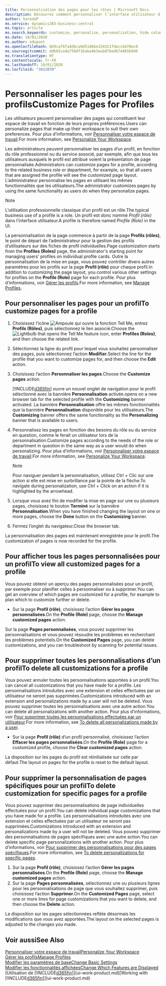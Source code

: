 ```yaml
---
title: Personnalisation des pages pour les rôles | Microsoft Docs
description: Découvrez comment personnaliser l’interface utilisateur d’un profil (rôle) de sorte que tous les utilisateurs de ce rôle voient un espace de travail personnalisé.
author: SorenGP
ms.service: dynamics365-business-central
ms.topic: article
ms.search.keywords: customize, personalize, personalization, hide columns, remove fields, move fields
ms.date: 10/01/2020
ms.author: edupont
ms.openlocfilehash: bb9caf6fa4dbca9d51d66e329321fdecc6478ec0
ms.sourcegitcommit: ddbb5cede750df1baba4b3eab8fbed6744b5b9d6
ms.translationtype: HT
ms.contentlocale: fr-FR
ms.lasthandoff: 10/01/2020
ms.locfileid: "3912070"
---
```

# <a name="customize-pages-for-profiles"></a><span data-ttu-id="81614-103">Personnaliser les pages pour les profils</span><span class="sxs-lookup"><span data-stu-id="81614-103">Customize Pages for Profiles</span></span>
<span data-ttu-id="81614-104">Les utilisateurs peuvent personnaliser des pages qui constituent leur espace de travail en fonction de leurs propres préférences.</span><span class="sxs-lookup"><span data-stu-id="81614-104">Users can personalize pages that make up their workspace to suit their own preferences.</span></span> <span data-ttu-id="81614-105">Pour plus d’informations, voir [Personnaliser votre espace de travail](ui-personalization-user.md).</span><span class="sxs-lookup"><span data-stu-id="81614-105">For more information, see [Personalize Your Workspace](ui-personalization-user.md).</span></span>

<span data-ttu-id="81614-106">Les administrateurs peuvent personnaliser les pages d’un profil, en fonction du rôle professionnel ou du service associé, par exemple, afin que tous les utilisateurs auxquels le profil est attribué voient la présentation de page personnalisée.</span><span class="sxs-lookup"><span data-stu-id="81614-106">Administrators can customize pages for a profile, according to the related business role or department, for example, so that all users that are assigned the profile will see the customized page layout.</span></span> <span data-ttu-id="81614-107">L’administrateur personnalise les pages en utilisant les mêmes fonctionnalités que les utilisateurs.</span><span class="sxs-lookup"><span data-stu-id="81614-107">The administrator customizes pages by using the same functionality as users do when they personalize pages.</span></span>

> [!NOTE]
> <span data-ttu-id="81614-108">L’utilisation professionnelle classique d’un profil est un rôle.</span><span class="sxs-lookup"><span data-stu-id="81614-108">The typical business use of a profile is a role.</span></span> <span data-ttu-id="81614-109">Un profil est donc nommé *Profil (rôle)* dans l’interface utilisateur.</span><span class="sxs-lookup"><span data-stu-id="81614-109">A profile is therefore named *Profile (Role)* in the UI.</span></span>

<span data-ttu-id="81614-110">La personnalisation de la page commence à partir de la page **Profils (rôles)**, le point de départ de l’administrateur pour la gestion des profils d’utilisateurs sur des fiches de profil individuelles.</span><span class="sxs-lookup"><span data-stu-id="81614-110">Page customization starts from the **Profiles (Roles)** page, the administrator's starting point for managing users' profiles on individual profile cards.</span></span> <span data-ttu-id="81614-111">Outre la personnalisation de la mise en page, vous pouvez contrôler divers autres paramètres pour les profils sur la page **Profil (rôle)** pour chaque profil.</span><span class="sxs-lookup"><span data-stu-id="81614-111">In addition to customizing the page layout, you control various other settings for profiles on the **Profile (Role)** page for each profile.</span></span> <span data-ttu-id="81614-112">Pour plus d’informations, voir [Gérer les profils](admin-users-profiles-roles.md).</span><span class="sxs-lookup"><span data-stu-id="81614-112">For more information, see [Manage Profiles](admin-users-profiles-roles.md).</span></span>

## <a name="to-customize-pages-for-a-profile"></a><span data-ttu-id="81614-113">Pour personnaliser les pages pour un profil</span><span class="sxs-lookup"><span data-stu-id="81614-113">To customize pages for a profile</span></span>
1. <span data-ttu-id="81614-114">Choisissez l’icône ![Ampoule qui ouvre la fonction Tell Me](media/ui-search/search_small.png "Dites-moi ce que vous voulez faire"), entrez **Profils (Rôles)**, puis sélectionnez le lien associé.</span><span class="sxs-lookup"><span data-stu-id="81614-114">Choose the ![Lightbulb that opens the Tell Me feature](media/ui-search/search_small.png "Tell me what you want to do") icon, enter **Profiles (Roles)**, and then choose the related link.</span></span>
2. <span data-ttu-id="81614-115">Sélectionnez la ligne du profil pour lequel vous souhaitez personnaliser des pages, puis sélectionnez l’action **Modifier**.</span><span class="sxs-lookup"><span data-stu-id="81614-115">Select the line for the profile that you want to customize pages for, and then choose the **Edit** action.</span></span>
3. <span data-ttu-id="81614-116">Choisissez l’action **Personnaliser les pages**.</span><span class="sxs-lookup"><span data-stu-id="81614-116">Choose the **Customize pages** action.</span></span>

    [!INCLUDE[d365fin](includes/d365fin_md.md)] <span data-ttu-id="81614-117">ouvre un nouvel onglet de navigation pour le profil sélectionné avec la bannière **Personnalisation** activée.</span><span class="sxs-lookup"><span data-stu-id="81614-117">opens on a new browser tab for the selected profile with the **Customizing** banner activated.</span></span> <span data-ttu-id="81614-118">La bannière **Personnalisation** offre les mêmes fonctionnalités que la bannière **Personnalisation** disponible pour les utilisateurs.</span><span class="sxs-lookup"><span data-stu-id="81614-118">The **Customizing** banner offers the same functionality as the **Personalizing** banner that is available to users.</span></span>

4. <span data-ttu-id="81614-119">Personnalisez les pages en fonction des besoins du rôle ou du service en question, comme le ferait un utilisateur lors de la personnalisation.</span><span class="sxs-lookup"><span data-stu-id="81614-119">Customize pages according to the needs of the role or department in question in the same way as a user would do when personalizing.</span></span> <span data-ttu-id="81614-120">Pour plus d’informations, voir [Personnaliser votre espace de travail](ui-personalization-user.md).</span><span class="sxs-lookup"><span data-stu-id="81614-120">For more information, see [Personalize Your Workspace](ui-personalization-user.md).</span></span>

    > [!NOTE]
    > <span data-ttu-id="81614-121">Pour naviguer pendant la personnalisation, utilisez Ctrl + Clic sur une action si elle est mise en surbrillance par la pointe de la flèche.</span><span class="sxs-lookup"><span data-stu-id="81614-121">To navigate during personalization, use Ctrl + Click on an action if it is highlighted by the arrowhead.</span></span>

5. <span data-ttu-id="81614-122">Lorsque vous avez fini de modifier la mise en page sur une ou plusieurs pages, choisissez le bouton **Terminé** sur la bannière **Personnalisation**.</span><span class="sxs-lookup"><span data-stu-id="81614-122">When you have finished changing the layout on one or more pages, choose the **Done** button on the **Customizing** banner.</span></span>
6. <span data-ttu-id="81614-123">Fermez l’onglet du navigateur.</span><span class="sxs-lookup"><span data-stu-id="81614-123">Close the browser tab.</span></span>

<span data-ttu-id="81614-124">La personnalisation des pages est maintenant enregistrée pour le profil.</span><span class="sxs-lookup"><span data-stu-id="81614-124">The customization of pages is now recorded for the profile.</span></span>

## <a name="to-view-all-customized-pages-for-a-profile"></a><span data-ttu-id="81614-125">Pour afficher tous les pages personnalisées pour un profil</span><span class="sxs-lookup"><span data-stu-id="81614-125">To view all customized pages for a profile</span></span>

<span data-ttu-id="81614-126">Vous pouvez obtenir un aperçu des pages personnalisées pour un profil, par exemple pour planifier celles à personnaliser ou à supprimer.</span><span class="sxs-lookup"><span data-stu-id="81614-126">You can get an overview of which pages are customized for a profile, for example to plan which to customize further or delete.</span></span>

- <span data-ttu-id="81614-127">Sur la page **Profil (rôle)**, choisissez l’action **Gérer les pages personnalisées**.</span><span class="sxs-lookup"><span data-stu-id="81614-127">On the **Profile (Role)** page, choose the **Manage customized pages** action.</span></span>

<span data-ttu-id="81614-128">Sur la page **Pages personnalisées**, vous pouvez supprimer les personnalisations et vous pouvez résoudre les problèmes en recherchant les problèmes potentiels.</span><span class="sxs-lookup"><span data-stu-id="81614-128">On the **Customized Pages** page, you can delete customizations, and you can troubleshoot by scanning for potential issues.</span></span>  

## <a name="to-delete-all-customizations-for-a-profile"></a><span data-ttu-id="81614-129">Pour supprimer toutes les personnalisations d’un profil</span><span class="sxs-lookup"><span data-stu-id="81614-129">To delete all customizations for a profile</span></span>
<span data-ttu-id="81614-130">Vous pouvez annuler toutes les personnalisations apportées à un profil.</span><span class="sxs-lookup"><span data-stu-id="81614-130">You can cancel all customizations that you have made for a profile.</span></span> <span data-ttu-id="81614-131">Les personnalisations introduites avec une extension et celles effectuées par un utilisateur ne seront pas supprimées.</span><span class="sxs-lookup"><span data-stu-id="81614-131">Customizations introduced with an extension and personalizations made by a user will not be deleted.</span></span> <span data-ttu-id="81614-132">Vous pouvez supprimer toutes les personnalisations avec une autre action.</span><span class="sxs-lookup"><span data-stu-id="81614-132">You can delete all personalizations with another action.</span></span> <span data-ttu-id="81614-133">Pour plus d’informations, voir [Pour supprimer toutes les personnalisations effectuées par un utilisateur](admin-users-profiles-roles.md#to-delete-all-personalizations-made-by-a-user).</span><span class="sxs-lookup"><span data-stu-id="81614-133">For more information, see [To delete all personalizations made by a user](admin-users-profiles-roles.md#to-delete-all-personalizations-made-by-a-user).</span></span>

- <span data-ttu-id="81614-134">Sur la page **Profil (rôle)** d’un profil personnalisé, choisissez l’action **Effacer les pages personnalisées**.</span><span class="sxs-lookup"><span data-stu-id="81614-134">On the **Profile (Role)** page for a customized profile, choose the **Clear customized pages** action.</span></span>

<span data-ttu-id="81614-135">La disposition sur les pages du profil est réinitialisée sur celle par défaut.</span><span class="sxs-lookup"><span data-stu-id="81614-135">The layout on pages for the profile is reset to the default layout.</span></span>  

## <a name="to-delete-customization-for-specific-pages-for-a-profile"></a><span data-ttu-id="81614-136">Pour supprimer la personnalisation de pages spécifiques pour un profil</span><span class="sxs-lookup"><span data-stu-id="81614-136">To delete customization for specific pages for a profile</span></span>
<span data-ttu-id="81614-137">Vous pouvez supprimer des personnalisations de page individuelles effectuées pour un profil.</span><span class="sxs-lookup"><span data-stu-id="81614-137">You can delete individual page customizations that you have made for a profile.</span></span> <span data-ttu-id="81614-138">Les personnalisations introduites avec une extension et celles effectuées par un utilisateur ne seront pas supprimées.</span><span class="sxs-lookup"><span data-stu-id="81614-138">Customizations introduced with an extension and personalizations made by a user will not be deleted.</span></span> <span data-ttu-id="81614-139">Vous pouvez supprimer des personnalisations de pages spécifiques avec une autre action.</span><span class="sxs-lookup"><span data-stu-id="81614-139">You can delete specific page personalizations with another action.</span></span> <span data-ttu-id="81614-140">Pour plus d’informations, voir [Pour supprimer des personnalisations pour des pages spécifiques](admin-users-profiles-roles.md#to-delete-personalizations-for-specific-pages).</span><span class="sxs-lookup"><span data-stu-id="81614-140">For more information, see [To delete personalizations for specific pages](admin-users-profiles-roles.md#to-delete-personalizations-for-specific-pages).</span></span>

1. <span data-ttu-id="81614-141">Sur la page **Profil (rôle)**, choisissez l’action **Gérer les pages personnalisées**.</span><span class="sxs-lookup"><span data-stu-id="81614-141">On the **Profile (Role)** page, choose the **Manage customized pages** action.</span></span>
2. <span data-ttu-id="81614-142">Sur la page **Pages personnalisées**, sélectionnez une ou plusieurs lignes pour les personnalisations de page que vous souhaitez supprimer, puis choisissez l’action **Supprimer**.</span><span class="sxs-lookup"><span data-stu-id="81614-142">On the **Customized Pages** page, select one or more lines for page customizations that you want to delete, and then choose the **Delete** action.</span></span>

<span data-ttu-id="81614-143">La disposition sur les pages sélectionnées reflète désormais les modifications que vous avez apportées.</span><span class="sxs-lookup"><span data-stu-id="81614-143">The layout on the selected pages is adjusted to the changes you made.</span></span>

## <a name="see-also"></a><span data-ttu-id="81614-144">Voir aussi</span><span class="sxs-lookup"><span data-stu-id="81614-144">See Also</span></span>

[<span data-ttu-id="81614-145">Personnaliser votre espace de travail</span><span class="sxs-lookup"><span data-stu-id="81614-145">Personalize Your Workspace</span></span>](ui-personalization-user.md)  
[<span data-ttu-id="81614-146">Gérer les profils</span><span class="sxs-lookup"><span data-stu-id="81614-146">Manage Profiles</span></span>](admin-users-profiles-roles.md)  
[<span data-ttu-id="81614-147">Modifier les paramètres de base</span><span class="sxs-lookup"><span data-stu-id="81614-147">Change Basic Settings</span></span>](ui-change-basic-settings.md)  
[<span data-ttu-id="81614-148">Modifier les fonctionnalités affichées</span><span class="sxs-lookup"><span data-stu-id="81614-148">Change Which Features are Displayed</span></span>](ui-experiences.md)  
<span data-ttu-id="81614-149">[Utilisation de [!INCLUDE[d365fin](includes/d365fin_md.md)]](ui-work-product.md)</span><span class="sxs-lookup"><span data-stu-id="81614-149">[Working with [!INCLUDE[d365fin](includes/d365fin_md.md)]](ui-work-product.md)</span></span>  
